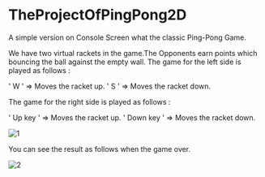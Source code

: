 # TheProjectOfPingPong2D
A simple version on Console Screen what the classic Ping-Pong Game.

We have two virtual rackets in the game.The Opponents earn points which bouncing the ball against the empty wall.
The game for the left side is played as follows :

' W ' => Moves the racket up.
' S ' => Moves the racket down.

The game for the right side is played as follows :

' Up key ' => Moves the racket up.
' Down key ' => Moves the racket down.

![1](https://user-images.githubusercontent.com/39131741/62013073-a8665400-b196-11e9-82b3-aa0df0074c21.png)

You can see the result as follows when the game over.

![2](https://user-images.githubusercontent.com/39131741/62013524-8b348400-b19c-11e9-9a6b-bf1848b6de8d.png)

